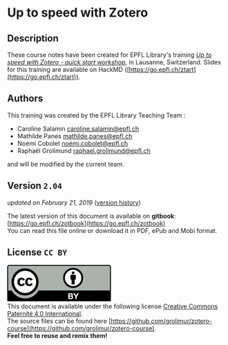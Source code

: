 # Up to speed with Zotero

## Description
These course notes have been created for EPFL Library's training [*Up to speed with Zotero - quick start workshop*](https://library.epfl.ch/doctor-zotero/en), in Lausanne, Switzerland. Slides for this training are available on HackMD ([https://go.epfl.ch/ztart](https://go.epfl.ch/ztart)).

## Authors

This training was created by the EPFL Library Teaching Team :   
+ Caroline Salamin [caroline.salamin@epfl.ch](mailto:caroline.salamin@epfl.ch)   
+ Mathilde Panes [mathilde.panes@epfl.ch](mailto:mathilde.panes@epfl.ch)   
+ Noémi Cobolet [noémi.cobolet@epfl.ch](mailto:noémi.cobolet@epfl.ch)   
+ Raphaël Grolimund [raphael.grolimund@epfl.ch](mailto:raphael.grolimund@epfl.ch)

and will be modified by the current team. 

## Version `2.04`

*updated on February 21, 2019* ([version history](X-references.md))

The latest version of this document is available on **gitbook**: [https://go.epfl.ch/zotbook](https://go.epfl.ch/zotbook)   
You can read this file online or download it in PDF, ePub and Mobi format.


## License `CC BY`
![logo-CC-BY](img/cc-by.svg)   
This document is available under the following license  [Creative Commons Paternité 4.0 International](http://creativecommons.org/licenses/by/4.0/deed.fr).   
The source files can be found here [https://github.com/grolimur/zotero-course](https://github.com/grolimur/zotero-course).   
**Feel free to reuse and remix them!**   
